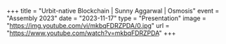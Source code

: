 +++
title = "Urbit-native Blockchain | Sunny Aggarwal | Osmosis"
event = "Assembly 2023"
date = "2023-11-17"
type = "Presentation"
image = "https://img.youtube.com/vi/mkbqFDRZPDA/0.jpg"
url = "https://www.youtube.com/watch?v=mkbqFDRZPDA"
+++